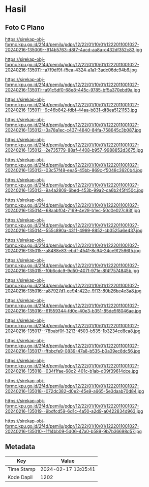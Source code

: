 # Hasil

## Foto C Plano

https://sirekap-obj-formc.kpu.go.id/2f4d/pemilu/pdpr/12/22/01/10/01/1222011001027-20240216-135009--914b5763-d8f7-4acd-aa8a-c432df352c83.jpg

https://sirekap-obj-formc.kpu.go.id/2f4d/pemilu/pdpr/12/22/01/10/01/1222011001027-20240216-135011--a7f9df9f-f5ea-4324-a1a1-3adc06dc94b6.jpg

https://sirekap-obj-formc.kpu.go.id/2f4d/pemilu/pdpr/12/22/01/10/01/1222011001027-20240216-135011--a91c5df0-68e8-445c-9785-bf5a370ebd9a.jpg

https://sirekap-obj-formc.kpu.go.id/2f4d/pemilu/pdpr/12/22/01/10/01/1222011001027-20240216-135011--9c46b842-fdbf-44aa-b831-df8ea5121153.jpg

https://sirekap-obj-formc.kpu.go.id/2f4d/pemilu/pdpr/12/22/01/10/01/1222011001027-20240216-135012--3a78a1ec-c437-4840-84fa-758645c3b087.jpg

https://sirekap-obj-formc.kpu.go.id/2f4d/pemilu/pdpr/12/22/01/10/01/1222011001027-20240216-135012--2e735779-88af-4408-b957-9988852d3675.jpg

https://sirekap-obj-formc.kpu.go.id/2f4d/pemilu/pdpr/12/22/01/10/01/1222011001027-20240216-135013--03c57f48-eea5-45bb-869c-f5048c3620b4.jpg

https://sirekap-obj-formc.kpu.go.id/2f4d/pemilu/pdpr/12/22/01/10/01/1222011001027-20240216-135013--9a4a2809-6bed-453b-99a2-ca6b245f450c.jpg

https://sirekap-obj-formc.kpu.go.id/2f4d/pemilu/pdpr/12/22/01/10/01/1222011001027-20240216-135014--68aabf04-7169-4e29-b1ec-50c0e027c93f.jpg

https://sirekap-obj-formc.kpu.go.id/2f4d/pemilu/pdpr/12/22/01/10/01/1222011001027-20240216-135014--555c890a-4311-4999-8852-cb3525a6e437.jpg

https://sirekap-obj-formc.kpu.go.id/2f4d/pemilu/pdpr/12/22/01/10/01/1222011001027-20240216-135015--a8488e83-ebdf-4541-8c94-24ce9f2566f5.jpg

https://sirekap-obj-formc.kpu.go.id/2f4d/pemilu/pdpr/12/22/01/10/01/1222011001027-20240216-135015--f0b6cdc9-9d50-407f-971e-8f4f7574845b.jpg

https://sirekap-obj-formc.kpu.go.id/2f4d/pemilu/pdpr/12/22/01/10/01/1222011001027-20240216-135016--a87927d1-ec94-422e-9f13-80b26bc4e3a8.jpg

https://sirekap-obj-formc.kpu.go.id/2f4d/pemilu/pdpr/12/22/01/10/01/1222011001027-20240216-135016--61559344-fd0c-40e3-b351-85de5f8046ae.jpg

https://sirekap-obj-formc.kpu.go.id/2f4d/pemilu/pdpr/12/22/01/10/01/1222011001027-20240216-135017--78babf0f-3213-4503-b535-1b3234cd8ca8.jpg

https://sirekap-obj-formc.kpu.go.id/2f4d/pemilu/pdpr/12/22/01/10/01/1222011001027-20240216-135017--ffbbcfe9-0839-47a8-b535-b0a39ec8dc56.jpg

https://sirekap-obj-formc.kpu.go.id/2f4d/pemilu/pdpr/12/22/01/10/01/1222011001027-20240216-135018--034f1fae-68c2-401c-b1ab-d09f39614dce.jpg

https://sirekap-obj-formc.kpu.go.id/2f4d/pemilu/pdpr/12/22/01/10/01/1222011001027-20240216-135018--072dc382-d0e2-45e9-a665-5e3daab70d84.jpg

https://sirekap-obj-formc.kpu.go.id/2f4d/pemilu/pdpr/12/22/01/10/01/1222011001027-20240216-135019--9bdfcd59-6d1c-4a50-a2d9-a0422834d963.jpg

https://sirekap-obj-formc.kpu.go.id/2f4d/pemilu/pdpr/12/22/01/10/01/1222011001027-20240216-135010--1f14bb09-5d06-47a0-b589-9b7b36698d57.jpg


## Metadata

| Key        | Value               |
| ---------- | ------------------- |
| Time Stamp | 2024-02-17 13:05:41 |
| Kode Dapil | 1202                |



